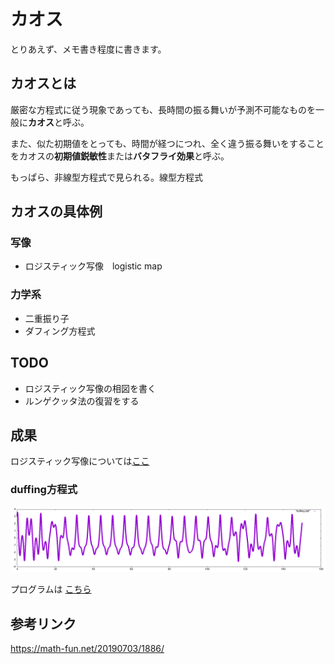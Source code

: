 # カオス

とりあえず、メモ書き程度に書きます。

## カオスとは

厳密な方程式に従う現象であっても、長時間の振る舞いが予測不可能なものを一般に**カオス**と呼ぶ。

また、似た初期値をとっても、時間が経つにつれ、全く違う振る舞いをすることをカオスの**初期値鋭敏性**または**バタフライ効果**と呼ぶ。

もっぱら、非線型方程式で見られる。線型方程式

## カオスの具体例

### 写像
- ロジスティック写像　logistic map

### 力学系
- 二重振り子
- ダフィング方程式　


## TODO

- ロジスティック写像の相図を書く
- ルンゲクッタ法の復習をする

## 成果

ロジスティック写像については[ここ](logistic.md)

### duffing方程式

![duffing eq](duffing/duffing2.png)

プログラムは
[こちら](duffing/duffing.cpp)


## 参考リンク
https://math-fun.net/20190703/1886/
